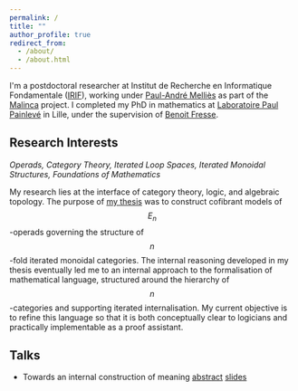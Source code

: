 ```yaml
---
permalink: /
title: ""
author_profile: true
redirect_from: 
  - /about/
  - /about.html
---
```


I'm a postdoctoral researcher at Institut de Recherche en Informatique Fondamentale ([IRIF](https://www.irif.fr/index)), working under [Paul-André Melliès](https://www.irif.fr/~mellies/) as part of the [Malinca](https://malinca.gitlabpages.inria.fr/malinca.gitlab.io/index.html) project. I completed my PhD in mathematics at [Laboratoire Paul Painlevé](https://math.univ-lille.fr) in Lille, under the supervision of [Benoit Fresse](https://pro.univ-lille.fr/benoit-fresse).

## Research Interests 

*Operads, Category Theory, Iterated Loop Spaces, Iterated Monoidal Structures, Foundations of Mathematics*

My research lies at the interface of category theory, logic, and algebraic topology. The purpose of [my thesis](https://theses.hal.science/tel-04617115) was to construct cofibrant models of $$E_n$$-operads governing the structure of $$n$$-fold iterated monoidal categories. The internal reasoning developed in my thesis eventually led me to an internal approach to the formalisation of mathematical language, structured around the hierarchy of $$n$$-categories and supporting iterated internalisation. My current objective is to refine this language so that it is both conceptually clear to logicians and practically implementable as a proof assistant. 

## Talks 

- Towards an internal construction of meaning [abstract]() [slides](https://github.com/user-attachments/files/22466240/InternalConstruction.pdf)
